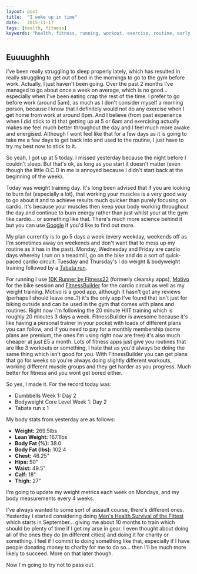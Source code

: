 ```yaml
---
layout: post
title:  "I woke up in time"
date:   2015-11-17
tags: [health, fitness]
keywords: "health, fitness, running, workout, exercise, routine, early morning, diet, food, weight, body fat"
---
```


## Euuuughhh
I've been really struggling to sleep properly lately, which has resulted in really struggling to get out of bed in the mornings to go to the gym before work. Actually, I just haven't been going. Over the past 2 months I've managed to go about once a week on average, which is no good... especially when I've been eating crap the rest of the time. I prefer to go before work (around 5am), as much as I don't consider myself a morning person, because I know that I definitely would not do any exercise when I get home from work at around 6pm. And I believe (from past experience when I did stick to it) that getting up at 5 or 6am and exercising actually makes me feel much better throughout the day and I feel much more awake and energised. Although I wont feel like that for a few days as it is going to take me a few days to get back into and used to the routine, I just have to try my best now to stick to it.

So yeah, I got up at 5 today. I missed yesterday because the night before I couldn't sleep. But that's ok, as long as you start it doesn't matter (even though the little O.C.D in me is annoyed because I didn't start back at the beginning of the week).

Today was weight training day. It's long been advised that if you are looking to burn fat (especially a lot), that working your muscles is a very good way to go about it and to achieve results much quicker than purely focusing on cardio. It's because your muscles then keep your body working throughout the day and continue to burn energy rather than just whilst your at the gym like cardio... or something like that. There's much more science behind it but you can use [Google](http://google.co.uk) if you'd like to find out more.

My plan currently is to go 5 days a week (every weekday, weekends off as I'm sometimes away on weekends and don't want that to mess up my routine as it has in the past). Monday, Wednesday and Friday are cardio days whereby I run on a treadmill, go on the bike and do a sort of quick-paced cardio circuit. Tuesday and Thursday's I do weight & bodyweight training followed by a [Tabata run](https://en.wikipedia.org/wiki/High-intensity_interval_training).

For running I use [10K Runner by Fitness22](https://itunes.apple.com/gb/app/10k-runner-0-to-5k-to-10k/id456591673?mt=8) (formerly clearsky apps), [Motivo](https://itunes.apple.com/us/app/motivo-cycling-turbo-training/id578208463?mt=8) for the bike session and [FitnessBuilder](https://itunes.apple.com/gb/app/fitnessbuilder/id306287984?mt=8) for the cardio circuit as well as my weight training. Motivo is a good app, although it hasn't got any reviews (perhaps I should leave one..?) it's the only app I've found that isn't just for biking outside and can be used in the gym that comes with plans and routines. Right now I'm following the 20 minute HIIT training which is roughly 20 minutes 3 days a week. FitnessBuilder is awesome because it's like having a personal trainer in your pocket with loads of different plans you can follow, and if you need to pay for a monthly membership (some plans are premium, the ones I'm using right now are free) it's also much cheaper at just £5 a month. Lots of fitness apps just give you routines that are like 3 workouts or something, I hate that as you'd always be doing the same thing which isn't good for you. With FitnessBuilder you can get plans that go for weeks so you're always doing slightly different workouts, working different muscle groups and they get harder as you progress. Much better for fitness and you wont get bored either.

So yes, I made it. For the record today was:

* Dumbbells Week 1: Day 2
* Bodyweight Core Level Week 1: Day 2
* Tabata run x 1

My body stats from yesterday are as follows:

* <strong>Weight:</strong> 269.5lbs
* <strong>Lean Weight:</strong> 167.1lbs
* <strong>Body Fat (%):</strong> 38.0
* <strong>Body Fat (lbs):</strong> 102.4
* <strong>Chest:</strong> 46.25"
* <strong>Hips:</strong> 50"
* <strong>Waist:</strong> 49.5"
* <strong>Calf:</strong> 18"
* <strong>Thigh:</strong> 27"

I'm going to update my weight metrics each week on Mondays, and my body measurements every 4 weeks.

I've always wanted to some sort of assault course, there's different ones. Yesterday I started considering doing [Men's Health Survival of the Fittest](http://www.mhsurvival.co.uk) which starts in September... giving me about 10 months to train which should be plenty of time if I get my arse in gear. I even thought about doing all of the ones they do (in different cities) and doing it for charity or something. I feel if I commit to doing something like that, especially if I have people donating money to charity for me to do so... then I'll be much more likely to succeed. More on that later though.

Now I'm going to try not to pass out.
